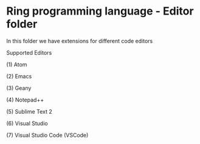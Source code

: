 Ring programming language - Editor folder
=========================================

In this folder we have extensions for different code editors

Supported Editors

(1) Atom

(2) Emacs

(3) Geany

(4) Notepad++

(5) Sublime Text 2

(6) Visual Studio 

(7) Visual Studio Code (VSCode)
